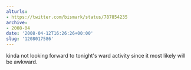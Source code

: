 ```yaml
---
alturls:
- https://twitter.com/bismark/status/787854235
archive:
- 2008-04
date: '2008-04-12T16:26:26+00:00'
slug: '1208017586'
---
```


kinda not looking forward to tonight's ward activity since it most likely
will be awkward.

